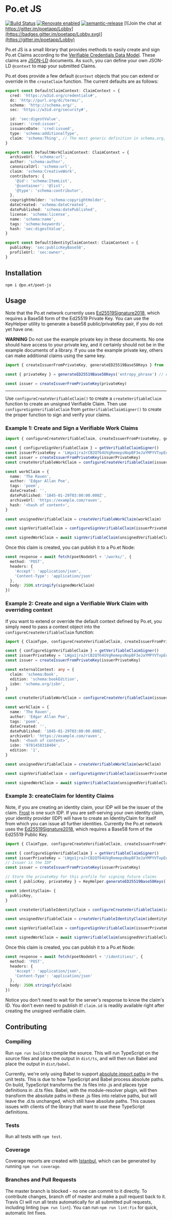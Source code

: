 # Po.et JS

[![Build Status](https://travis-ci.org/poetapp/poet-js.svg?branch=master)](https://travis-ci.org/poetapp/poet-js)
[![Renovate enabled](https://img.shields.io/badge/renovate-enabled-brightgreen.svg)](https://renovatebot.com/)
[![semantic-release](https://img.shields.io/badge/%20%20%F0%9F%93%A6%F0%9F%9A%80-semantic--release-e10079.svg)](https://github.com/semantic-release/semantic-release)
[![Join the chat at https://gitter.im/poetapp/Lobby](https://badges.gitter.im/poetapp/Lobby.svg)](https://gitter.im/poetapp/Lobby)

Po.et JS is a small library that provides methods to easily create and sign Po.et Claims according to the 
[Verifiable Credentials Data Model](https://w3c.github.io/vc-data-model). These claims are [JSON-LD](https://w3c.github.io/json-ld-syntax/)
documents. As such, you can define your own JSON-LD `@context` to map your submitted Claims.

Po.et does provide a few default `@context` objects that you can extend or override in the `createClaim` function. The current defaults are as follows:

```typescript
export const DefaultClaimContext: ClaimContext = {
  cred: 'https://w3id.org/credentials#',
  dc: 'http://purl.org/dc/terms/',
  schema: 'http://schema.org/',
  sec: 'https://w3id.org/security#',

  id: 'sec:digestValue',
  issuer: 'cred:issuer',
  issuanceDate: 'cred:issued',
  type: 'schema:additionalType',
  claim: 'schema:Thing', // The most generic definition in schema.org,
}

export const DefaultWorkClaimContext: ClaimContext = {
  archiveUrl: 'schema:url',
  author: 'schema:author',
  canonicalUrl: 'schema:url',
  claim: 'schema:CreativeWork',
  contributors: {
    '@id': 'schema:ItemList',
    '@container': '@list',
    '@type': 'schema:contributor',
  },
  copyrightHolder: 'schema:copyrightHolder',
  dateCreated: 'schema:dateCreated',
  datePublished: 'schema:datePublished',
  license: 'schema:license',
  name: 'schema:name',
  tags: 'schema:keywords',
  hash: 'sec:digestValue',
}

export const DefaultIdentityClaimContext: ClaimContext = {
  publicKey: 'sec:publicKeyBase58',
  profileUrl: 'sec:owner',
}

```

## Installation

```
npm i @po.et/poet-js
```

## Usage

Note that the Po.et network currently uses 
[Ed25519Signature2018](https://w3c-dvcg.github.io/lds-ed25519-2018/), which requires a Base58
form of the Ed25519 Private Key. You can use the KeyHelper utility to generate a base58 public/privateKey pair, if you
do not yet have one.

**WARNING**
Do not use the example private key in these documents. No one should have access to your private key, and it certainly should not be in the example documents of a library. If you
use the example private key, others can make additional claims using the same key.

```typescript
import { createIssuerFromPrivateKey, generateED25519Base58Keys } from '@po.et/poet-js'

const { privateKey } = generateED25519Base58Keys('entropy_phrase') // e.g 'LWgo1jraJrCB2QT64UVgRemepsNopBF3eJaYMPYVTxpEoFx7sSzCb1QysHeJkH2fnGFgHirgVR35Hz5A1PpXuH6'

const issuer = createIssuerFromPrivateKey(privateKey)

```

----

Use `configureCreateVerifiableClaim()` to create a `createVerifiableClaim` function to create an unsigned Verifiable Claim.
Then use `configureSignVerifiableClaim` from `getVerifiableClaimSigner()` to create the proper function to sign and verify your claims.

### Example 1: Create and Sign a Verifiable Work Claims <!-- TODO: link to glossary -->

```typescript
import { configureCreateVerifiableClaim, createIssuerFromPrivateKey, getVerifiableClaimSigner } from '@po.et/poet-js'

const { configureSignVerifiableClaim } = getVerifiableClaimSigner()
const issuerPrivateKey = 'LWgo1jraJrCB2QT64UVgRemepsNopBF3eJaYMPYVTxpEoFx7sSzCb1QysHeJkH2fnGFgHirgVR35Hz5A1PpXuH6' 
const issuer = createIssuerFromPrivateKey(issuerPrivateKey)
const createVerifiableWorkClaim = configureCreateVerifiableClaim(issuer)

const workClaim = {
  name: 'The Raven',
  author: 'Edgar Allan Poe',
  tags: 'poem',
  dateCreated: '',
  datePublished: '1845-01-29T03:00:00.000Z',
  archiveUrl: 'https://example.com/raven',
  hash: '<hash of content>',
}

const unsignedVerifiableClaim = createVerifiableWorkClaim(workClaim)

const signVerifiableClaim = configureSignVerifiableClaim(issuerPrivateKey)

const signedWorkClaim = await signVerifiableClaim(unsignedVerifiableClaim)
```

Once this claim is created, you can publish it to a Po.et Node:

```ts
const response = await fetch(poetNodeUrl + '/works/', {
  method: 'POST',
  headers: {
	'Accept': 'application/json',
	'Content-Type': 'application/json'
  },
  body: JSON.stringify(signedWorkClaim)
})
```

### Example 2: Create and sign a Verifiable Work Claim with overriding context

If you want to extend or override the default context defined by Po.et, you simply need to pass a context object into 
the `configureCreateVerifiableClaim` function:

```typescript
import { ClaimType, configureCreateVerifiableClaim, createIssuerFromPrivateKey, getVerifiableClaimSigner } from '@po.et/poet-js'

const { configureSignVerifiableClaim } = getVerifiableClaimSigner()
const issuerPrivateKey = 'LWgo1jraJrCB2QT64UVgRemepsNopBF3eJaYMPYVTxpEoFx7sSzCb1QysHeJkH2fnGFgHirgVR35Hz5A1PpXuH6' 
const issuer = createIssuerFromPrivateKey(issuerPrivateKey)

const externalContext: any = {
  claim: 'schema:Book',
  edition: 'schema:bookEdition',
  isbn: 'schema.org/isbn',
}

const createVerifiableWorkClaim = configureCreateVerifiableClaim(issuer, ClaimType.Work, externalContext)

const workClaim = {
  name: 'The Raven',
  author: 'Edgar Allan Poe',
  tags: 'poem',
  dateCreated: '',
  datePublished: '1845-01-29T03:00:00.000Z',
  archiveUrl: 'https://example.com/raven',
  hash: '<hash of content>',
  isbn: '9781458318404',
  edition: '1',
}

const unsignedVerifiableClaim = createVerifiableWorkClaim(workClaim)

const signVerifiableClaim = configureSignVerifiableClaim(issuerPrivateKey)

const signedWorkClaim = await signVerifiableClaim(unsignedVerifiableClaim)
```

### Example 3: createClaim for Identity Claims <!-- TODO: link to glossary -->
Note, if you are creating an identity claim, your IDP will be the issuer of the claim. [Frost](https://frost.po.et/) is one such IDP.
If you are self-serving your own identity claim, your identity provider (IDP) will have to create an IdentityClaim for 
itself from which you can issue all further identities. Currently the Po.et network uses the [Ed25519Signature2018](https://w3c-dvcg.github.io/lds-ed25519-2018/), 
which requires a Base58 form of the Ed25519 Public Key.


```typescript
import { ClaimType, configureCreateVerifiableClaim, createIssuerFromPrivateKey, getVerifiableClaimSigner, KeyHelper } from '@po.et/poet-js'

const { configureSignVerifiableClaim } = getVerifiableClaimSigner()
const issuerPrivateKey = 'LWgo1jraJrCB2QT64UVgRemepsNopBF3eJaYMPYVTxpEoFx7sSzCb1QysHeJkH2fnGFgHirgVR35Hz5A1PpXuH6' 
// Issuer is the IDP
const issuer = createIssuerFromPrivateKey(issuerPrivateKey)

// Store the privateKey for this profile for signing future claims
const { publicKey, privateKey } = KeyHelper.generateED25519Base58Keys('entropy_phrase')

const identityClaim= {
  publicKey,
}

const createVerifiableIdentityClaim = configureCreateVerifiableClaim(issuer, ClaimType.Identity)

const unsignedVerifiableClaim = createVerifiableIdentityClaim(identityClaim)

const signVerifiableClaim = configureSignVerifiableClaim(issuerPrivateKey)

const signedWorkClaim = await signVerifiableClaim(unsignedVerifiableClaim)
```

Once this claim is created, you can publish it to a Po.et Node:

```ts
const response = await fetch(poetNodeUrl + '/identities/', {
  method: 'POST',
  headers: {
	'Accept': 'application/json',
	'Content-Type': 'application/json'
  },
  body: JSON.stringify(claim)
})
```

Notice you don't need to wait for the server's response to know the claim's ID. You don't even need to publish it! 
`claim.id` is readily available right after creating the unsigned verifiable claim.

## Contributing

### Compiling

Run `npm run build` to compile the source. This will run TypeScript on the source files and place the output in `dist/ts`, and will then run Babel and place the output in `dist/babel`.

Currently, we're only using Babel to support [absolute import paths](https://github.com/tleunen/babel-plugin-module-resolver) in the unit tests. This is due to how TypeScript and Babel process absolute paths. On build, TypeScript transforms the .ts files into .js and places type definitions in .d.ts files. Babel, with the module-resolver plugin, will then transform the absolute paths in these .js files into relative paths, but will leave the .d.ts unchanged, which still have absolute paths. This causes issues with clients of the library that want to use these TypeScript definitions.   

### Tests

Run all tests with `npm test`.

### Coverage

Coverage reports are created with [Istanbul](https://github.com/istanbuljs/nyc), which can be generated by running `npm run coverage`.

### Branches and Pull Requests

The master branch is blocked - no one can commit to it directly. To contribute changes, branch off of master and make a pull request back to it. Travis CI will run all tests automatically for all submitted pull requests, including linting (`npm run lint`). You can run `npm run lint:fix` for quick, automatic lint fixes.
